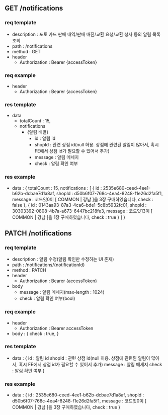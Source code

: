 ## GET /notifications

### req template

- description : 포토 카드 판매 내역/판매 매진/교환 요청/교환 성사 등의 알림 목록 조회
- path : /notifications
- method : GET
- header
  - Authorization : Bearer {accessToken}

### req example

- header
  - Authorization : Bearer {accessToken}

### res template

- data
  - totalCount : 15,
  - notifications
    - {알림 배열}
      - id : 알림 id
      - shopId : 관련 상점 id(null 허용. 상점에 관련된 알림이 많아서, 혹시 FE에서 상점 id가 필요할 수 있어서 추가)
      - message : 알림 메세지
      - check : 알림 확인 여부

### res example

- data : {
  totalCount : 15,
  notifications : [
  {
  id : 2535e680-ceed-4ee1-b62b-dcbae7d1a8af,
  shopId : d50b6f07-768c-4ea4-8248-f1e26d2fa5f1,
  message : 코드잇0이 [ COMMON | 강남 ]을 3장 구매하였습니다,
  check : false
  },
  {
  id : 0143aa93-87a3-4ca6-bde1-5c8b5932fc01,
  shopId : 30303392-0808-4b7a-a673-6447bc218fe3,
  message : 코드잇13이 [ COMMON | 강남 ]을 1장 구매하였습니다,
  check : true
  }
  ]
  }

## PATCH /notifications

### req template

- description : 알림 수정(알림 확인만 수정하는 UI 존재)
- path : /notifications/{notificationId}
- method : PATCH
- header
  - Authorization : Bearer {accessToken}
- body
  - message : 알림 메세지(max-length : 1024)
  - check : 알림 확인 여부(bool)

### req example

- header
  - Authorization : Bearer accessToken
- body : {
  check : true,
  }

### res template

- data : {
  id : 알림 id
  shopId : 관련 상점 id(null 허용. 상점에 관련된 알림이 많아서, 혹시 FE에서 상점 id가 필요할 수 있어서 추가)
  message : 알림 메세지
  check : 알림 확인 여부
  }

### res example

- data : {
  id : 2535e680-ceed-4ee1-b62b-dcbae7d1a8af,
  shopId : d50b6f07-768c-4ea4-8248-f1e26d2fa5f1,
  message : 코드잇0이 [ COMMON | 강남 ]을 3장 구매하였습니다,
  check : true
  }
